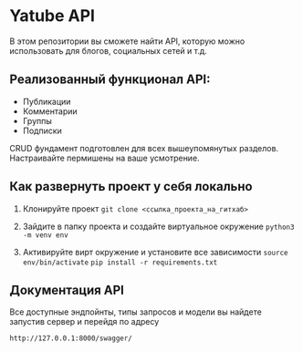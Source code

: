 # Yatube API

В этом репозитории вы сможете найти API, которую можно использовать для блогов, социальных сетей и т.д.


## Реализованный функционал API:

 - Публикации
 - Комментарии
 - Группы
 - Подписки
 
 CRUD фундамент подготовлен для всех вышеупомянутых разделов. Настраивайте пермишены на ваше усмотрение.

## Как развернуть проект у себя локально

 1. Клонируйте проект 
 `git clone <ссылка_проекта_на_гитхаб>`
 
2. Зайдите в папку проекта и создайте виртуальное окружение
`python3 -m venv env`

3. Активируйте вирт окружение и установите все зависимости
`source env/bin/activate`
`pip install -r requirements.txt`


## Документация API

Все доступные эндпойнты, типы запросов и модели вы найдете запустив сервер и перейдя по адресу

    http://127.0.0.1:8000/swagger/

